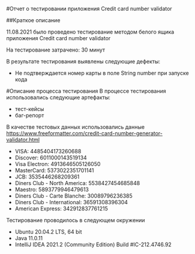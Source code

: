 #Отчет о тестировании приложения Credit card number validator

##Краткое описание

11.08.2021 было проведено тестирование методом белого ящика приложения Credit card number validator

На тестирование затрачено: 30 минут

В результате тестирования выявлены следующие дефекты:
* Не подтверждается номер карты в поле String number при запуске кода

#Описание процесса тестирования
В процессе тестирования использовались следующие артефакты:
* тест-кейсы
* баг-репорт

В качестве тестовых данных использовались данные https://www.freeformatter.com/credit-card-number-generator-validator.html

* VISA: 4485404173260688
* Discover: 6011000143519134
* Visa Electron: 4913646505126050
* MasterCard: 5373022351701141
* JCB: 3535446268209361
* Diners Club - North America: 5538427454685848
* Maestro: 5893779946479613
* Diners Club - Carte Blanche: 30089796236385
* Diners Club - International: 36591308396304
* American Express: 342912837761215

Тестирование проводилось в следующем окружении
* Ubuntu 20.04.2 LTS, 64 bit
* Java 11.0.11
* IntelliJ IDEA 2021.2 (Community Edition) Build #IC-212.4746.92
